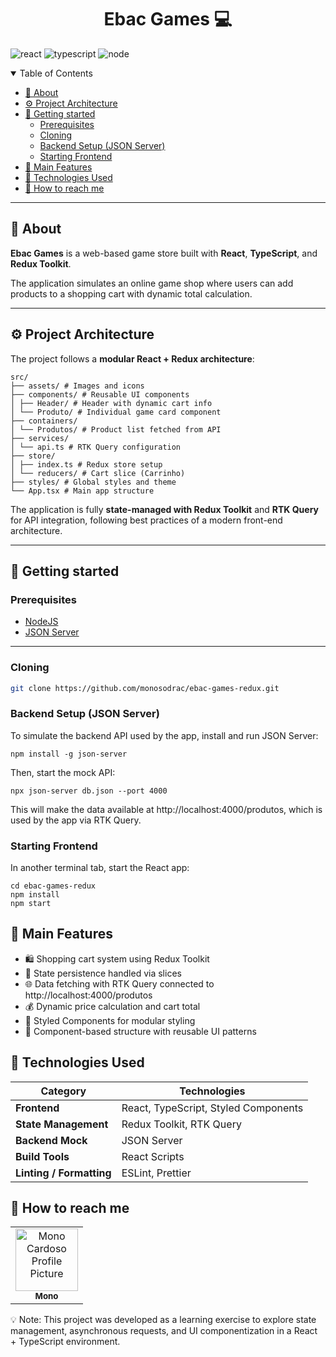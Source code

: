 [TYPESCRIPT__BADGE]: https://img.shields.io/badge/typescript-D4FAFF?style=for-the-badge&logo=typescript
[REACT__BADGE]: https://img.shields.io/badge/React-005CFE?style=for-the-badge&logo=react
[PROJECT__BADGE]: https://img.shields.io/badge/📱Visit_this_project-000?style=for-the-badge&logo=project
[PROJECT__URL]: https://eplay-monosodrac.vercel.app/
[NODE_BADGE]: https://img.shields.io/badge/node.js-20.16.0-43853D?style=for-the-badge&logo=node.js

<h1 align="center" style="font-weight: bold;">Ebac Games 💻</h1>

![react][REACT__BADGE]
![typescript][TYPESCRIPT__BADGE]
![node][NODE_BADGE]

<details open="open">
<summary>Table of Contents</summary>
 
- [📌 About](#about)
- [⚙️ Project Architecture](#architecture)
- [🚀 Getting started](#started)
  - [Prerequisites](#prerequisites)
  - [Cloning](#cloning)
  - [Backend Setup (JSON Server)](#api)
  - [Starting Frontend](#frontend)
- [🧠 Main Features](#features)
- [🧩 Technologies Used](#tech)
- [🤝 How to reach me](#reach)
  
</details>

---

<h2 id="about">📌 About</h2>

**Ebac Games** is a web-based game store built with **React**, **TypeScript**, and **Redux Toolkit**.  

The application simulates an online game shop where users can add products to a shopping cart with dynamic total calculation.  

---

<h2 id="architecture">⚙️ Project Architecture</h2>

The project follows a **modular React + Redux architecture**:

```
src/
├── assets/ # Images and icons
├── components/ # Reusable UI components
│ ├── Header/ # Header with dynamic cart info
│ └── Produto/ # Individual game card component
├── containers/
│ └── Produtos/ # Product list fetched from API
├── services/
│ └── api.ts # RTK Query configuration
├── store/
│ ├── index.ts # Redux store setup
│ └── reducers/ # Cart slice (Carrinho)
├── styles/ # Global styles and theme
└── App.tsx # Main app structure
```


The application is fully **state-managed with Redux Toolkit** and **RTK Query** for API integration, following best practices of a modern front-end architecture.

---

<h2 id="started">🚀 Getting started</h2>

<h3 id="prerequisites">Prerequisites</h3>

- [NodeJS](https://nodejs.org/en/download)
- [JSON Server](https://www.npmjs.com/package/json-server)

---

<h3 id="cloning">Cloning</h3>

```bash
git clone https://github.com/monosodrac/ebac-games-redux.git
```

<h3 id="api">Backend Setup (JSON Server)</h3>

To simulate the backend API used by the app, install and run JSON Server:

```
npm install -g json-server
```

Then, start the mock API:

```
npx json-server db.json --port 4000
```
This will make the data available at http://localhost:4000/produtos, which is used by the app via RTK Query.

<h3 id="frontend">Starting Frontend</h3>

In another terminal tab, start the React app:

```
cd ebac-games-redux
npm install
npm start
```

<h2 id="features">🧠 Main Features</h2>

- 🛍️ Shopping cart system using Redux Toolkit
- 💾 State persistence handled via slices
- 🌐 Data fetching with RTK Query connected to http://localhost:4000/produtos
- 💰 Dynamic price calculation and cart total
- 💅 Styled Components for modular styling
- 🧱 Component-based structure with reusable UI patterns

<h2 id="tech">🧩 Technologies Used</h2>

| Category                 | Technologies                         |
| ------------------------ | ------------------------------------ |
| **Frontend**             | React, TypeScript, Styled Components |
| **State Management**     | Redux Toolkit, RTK Query             |
| **Backend Mock**         | JSON Server                          |
| **Build Tools**          | React Scripts                        |
| **Linting / Formatting** | ESLint, Prettier                     |

<h2 id="reach">🤝 How to reach me</h2>

<table>
  <tr>
    <td align="center">
      <a href="https://linktr.ee/monosodrac">
        <img src="https://avatars.githubusercontent.com/u/141099551?v=4" width="100px;" alt="Mono Cardoso Profile Picture"/><br>
        <sub>
          <b>Mono</b>
        </sub>
      </a>
    </td>
  </tr>
</table>

💡 Note: This project was developed as a learning exercise to explore state management, asynchronous requests, and UI componentization in a React + TypeScript environment.
